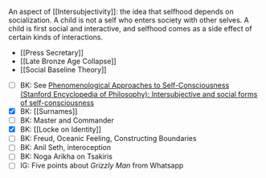 An aspect of [[Intersubjectivity]]: the idea that selfhood depends on socialization.
A child is not a self who enters society with other selves.
A child is first social and interactive, and selfhood comes as a side effect of certain kinds of interactions.

- [[Press Secretary]]
- [[Late Bronze Age Collapse]]
- [[Social Baseline Theory]]
- [ ] BK: See [Phenomenological Approaches to Self-Consciousness (Stanford Encyclopedia of Philosophy): Intersubjective and social forms of self-consciousness](https://plato.stanford.edu/entries/self-consciousness-phenomenological/#SocForSelCon)
- [x] BK: [[Surnames]]
- [ ] BK: Master and Commander
- [x] BK: [[Locke on Identity]]
- [ ] BK: Freud, Oceanic Feeling, Constructing Boundaries
- [ ] BK: Anil Seth, interoception
- [ ] BK: Noga Arikha on Tsakiris
- [ ] IG: Five points about _Grizzly Man_ from Whatsapp
